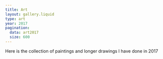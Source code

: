 ```yaml
---
title: Art
layout: gallery.liquid
type: art
year: 2017
pagination:
  data: art2017
  size: 600
---
```


Here is the collection of paintings and longer drawings I have done in 2017
